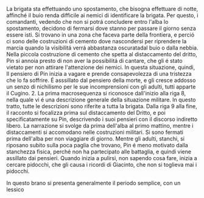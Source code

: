 La brigata sta effettuando uno spostamento, che bisogna effettuare di notte, affinché il buio renda difficile ai nemici di identificare la brigata. Per questo, i comandanti, vedendo che non si potrá concludere entro l'alba lo spostamento, decidono di fermarsi dove stanno per passare il giorno senza essere isti. Si trovano in una zona che faceva parte della frontiera, e perció ci sono delle costruzioni di cemento dove nascondersi per riprendere la marcia quando la visibilitá verrá abbastanza oscuratadal buio o dalla nebbia. Nella piccola costruzione di cemento che spetta al distaccamento del dritto, Pin si annoia presto di non aver la possibilitá di cantare, che gli é stato vietato per non attirare l'attenzione dei nemici. In questa situazione, quindi, Il pensiero di Pin inizia a vagare e prende consapevolezza di una tristezza che lo fa soffrire. É asssillato dal pensiero della morte, e gli cresce addosso un senzo di nichilismo per le sue incomprensioni con gli adulti, tutti apparte il Cugino.
2. La prima macrosequenza si riconosce dall'inizio alla riga 8, nella quale vi é una descrizione generale della situazione militare. In questo tratto, tutte le descrizioni sono riferite a tutta la brigata. Dalla riga 9 alla fine, il racconto si focalizza prima sul distaccamento del Dritto, e poi specificatamente su Pin, descrivendo i suoi pensieri con il discorso indiretto libero.
La narrazione si svolge da prima dell'alba al primo mattino, mentre i distaccamenti si accomodano nelle costruzioni militari. Si sono fermati prima dell'alba per non viaggiare di giorno.
Mentre gli adulti, stanchi, si riposano subito sulla poca paglia che trovano, Pin é meno motivato dalla stanchezza fisica, perché non ha partecipato alle battaglia, e quindi viene assillato dai pensieri.
Quando inizia a pulirsi, non sapendo cosa fare, inizia a cercare pidocchi, che gli causa i ricordi di Giacinto, che non si toglieva mai i pidocchi.


In questo brano si presenta generalmente il periodo semplice, con un lessico